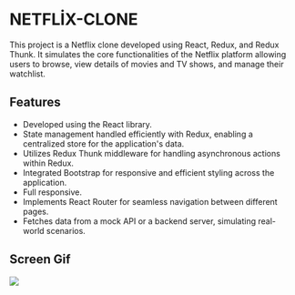 <h1>NETFLİX-CLONE</h1>

<p>This project is a Netflix clone developed using React, Redux, and Redux Thunk. It simulates the core functionalities of the Netflix platform allowing users to browse, view details of movies and TV shows, and manage their watchlist.</p>

<h2>Features</h2>

<ul>
        <li>Developed using the React library.</li>
        <li>State management handled efficiently with Redux, enabling a centralized store for the application's data.</li>
        <li>Utilizes Redux Thunk middleware for handling asynchronous actions within Redux.</li>
        <li>Integrated Bootstrap for responsive and efficient styling across the application.</li>
        <li>Full responsive.</li>
        <li>Implements React Router for seamless navigation between different pages.</li>
        <li>Fetches data from a mock API or a backend server, simulating real-world scenarios.</li>
</ul>

<h2>Screen Gif</h2>

![](gif.gif)